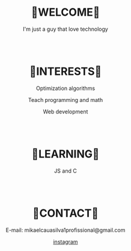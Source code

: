 


<h1 align="center">🎉WELCOME🎉</h1>

<p align="center">I'm just a guy that love technology</p>
<br> </br>




<h1 align="center">📖INTERESTS📖</h1>

<p align="center">Optimization algorithms</p>

<p align="center">Teach programming and math</p>

<p align="center">Web development</p>
<br> </br>




<h1 align="center">🧠LEARNING🧠</h1>
<p align="center">JS and C</p>
<br> </br>




<h1 align="center">💬CONTACT💬</h1>
<p align="center">E-mail: mikaelcauasilva1profissional@gmail.com</p>

<p align="center"><a href="https://www.instagram.com/mik4ellll/" target="_blank"> instagram </a></p>
<br> </br>
